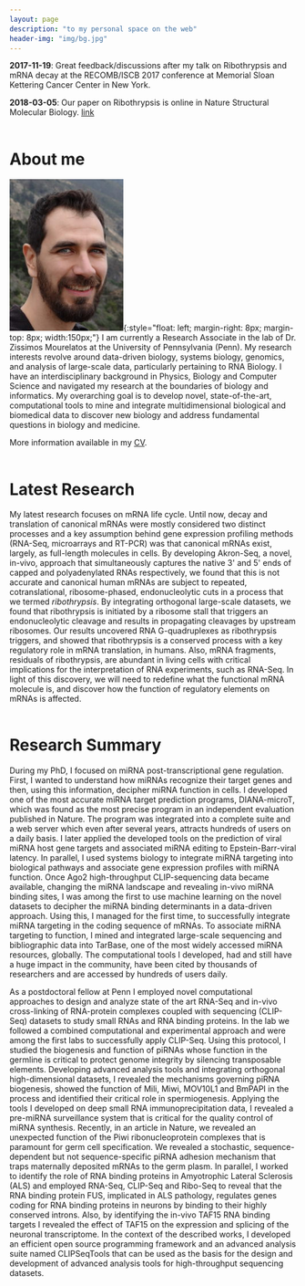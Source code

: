 ```yaml
---
layout: page
description: "to my personal space on the web"
header-img: "img/bg.jpg"
---
```


**2017-11-19**: Great feedback/discussions after my talk on Ribothrypsis and
mRNA decay at the RECOMB/ISCB 2017 conference at Memorial Sloan Kettering
Cancer Center in New York.

**2018-03-05**: Our paper on Ribothrypsis is online in Nature Structural
Molecular Biology.
[link](http://rdcu.be/IC30)
<br><br>

# About me
![Photo](img/me.jpg){:style="float: left; margin-right: 8px; margin-top: 8px; width:150px;"}
I am currently a Research Associate in the lab of Dr. Zissimos Mourelatos at
the University of Pennsylvania (Penn). My research interests revolve around
data-driven biology, systems biology, genomics, and analysis of large-scale
data, particularly pertaining to RNA Biology. I have an interdisciplinary
background in Physics, Biology and Computer Science and navigated my research
at the boundaries of biology and informatics. My overarching goal is to
develop novel, state-of-the-art, computational tools to mine and integrate
multidimensional biological and biomedical data to discover new biology and
address fundamental questions in biology and medicine.

More information available in my [CV](https://drive.google.com/open?id=163op6392r7ZaCq0f2PZeOGqoxhmeX4MM).
<br><br>

# Latest Research
My latest research focuses on mRNA life cycle. Until now, decay and
translation of canonical mRNAs were mostly considered two distinct processes
and a key assumption behind gene expression profiling methods (RNA-Seq,
microarrays and RT-PCR) was that canonical mRNAs exist, largely, as
full-length molecules in cells. By developing Akron-Seq, a novel, in-vivo,
approach that simultaneously captures the native 3' and 5' ends of capped and
polyadenylated RNAs respectively, we found that this is not accurate and
canonical human mRNAs are subject to repeated, cotranslational,
ribosome-phased, endonucleolytic cuts in a process that we termed
*ribothrypsis*. By integrating orthogonal large-scale datasets, we found that
ribothrypsis is initiated by a ribosome stall that triggers an endonucleolytic
cleavage and results in propagating cleavages by upstream ribosomes. Our
results uncovered RNA G-quadruplexes as ribothrypsis triggers, and showed that
ribothrypsis is a conserved process with a key regulatory role in mRNA
translation, in humans. Also, mRNA fragments, residuals of ribothrypsis, are
abundant in living cells with critical implications for the interpretation of
RNA experiments, such as RNA-Seq. In light of this discovery, we will need to
redefine what the functional mRNA molecule is, and discover how the function
of regulatory elements on mRNAs is affected.
<br><br>

# Research Summary
During my PhD, I focused on miRNA post-transcriptional gene regulation. First,
I wanted to understand how miRNAs recognize their target genes and then, using
this information, decipher miRNA function in cells. I developed one of the
most accurate miRNA target prediction programs, DIANA-microT, which was found
as the most precise program in an independent evaluation published in Nature.
The program was integrated into a complete suite and a web server which even
after several years, attracts hundreds of users on a daily basis. I later
applied the developed tools on the prediction of viral miRNA host gene targets
and associated miRNA editing to Epstein-Barr-viral latency. In parallel, I
used systems biology to integrate miRNA targeting into biological pathways and
associate gene expression profiles with miRNA function. Once Ago2
high-throughput CLIP-sequencing data became available, changing the miRNA
landscape and revealing in-vivo miRNA binding sites, I was among the first to
use machine learning on the novel datasets to decipher the miRNA binding
determinants in a data-driven approach. Using this, I managed for the first
time, to successfully integrate miRNA targeting in the coding sequence of
mRNAs. To associate miRNA targeting to function, I mined and integrated
large-scale sequencing and bibliographic data into TarBase, one of the most
widely accessed miRNA resources, globally. The computational tools I
developed, had and still have a huge impact in the community, have been cited
by thousands of researchers and are accessed by hundreds of users daily.

As a postdoctoral fellow at Penn I employed novel computational approaches to
design and analyze state of the art RNA-Seq and in-vivo cross-linking of
RNA-protein complexes coupled with sequencing (CLIP-Seq) datasets to study
small RNAs and RNA binding proteins. In the lab we followed a combined
computational and experimental approach and were among the first labs to
successfully apply CLIP-Seq. Using this protocol, I studied the biogenesis and
function of piRNAs whose function in the germline is critical to protect
genome integrity by silencing transposable elements. Developing advanced
analysis tools and integrating orthogonal high-dimensional datasets, I
revealed the mechanisms governing piRNA biogenesis, showed the function of
Mili, Miwi, MOV10L1 and BmPAPI in the process and identified their critical
role in spermiogenesis. Applying the tools I developed on deep small RNA
immunoprecipitation data, I revealed a pre-miRNA surveillance system that is
critical for the quality control of miRNA synthesis. Recently, in an article
in Nature, we revealed an unexpected function of the Piwi ribonucleoprotein
complexes that is paramount for germ cell specification. We revealed a
stochastic, sequence-dependent but not sequence-specific piRNA adhesion
mechanism that traps maternally deposited mRNAs to the germ plasm. In
parallel, I worked to identify the role of RNA binding proteins in Amyotrophic
Lateral Sclerosis (ALS) and employed RNA-Seq, CLIP-Seq and Ribo-Seq to reveal
that the RNA binding protein FUS, implicated in ALS pathology, regulates genes
coding for RNA binding proteins in neurons by binding to their highly
conserved introns. Also, by identifying the in-vivo TAF15 RNA binding targets
I revealed the effect of TAF15 on the expression and splicing of the neuronal
transcriptome. In the context of the described works, I developed an efficient
open source programming framework and an advanced analysis suite named
CLIPSeqTools that can be used as the basis for the design and development of
advanced analysis tools for high-throughput sequencing datasets.
